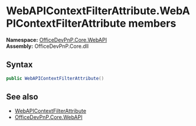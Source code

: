 # WebAPIContextFilterAttribute.WebAPIContextFilterAttribute members 
  

**Namespace:** [OfficeDevPnP.Core.WebAPI](OfficeDevPnP.Core.WebAPI.md)  
**Assembly:** OfficeDevPnP.Core.dll  
## Syntax
```C#
public WebAPIContextFilterAttribute()
```
## See also
- [WebAPIContextFilterAttribute](OfficeDevPnP.Core.WebAPI.WebAPIContextFilterAttribute.md)
- [OfficeDevPnP.Core.WebAPI](OfficeDevPnP.Core.WebAPI.md)
